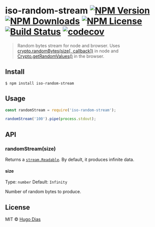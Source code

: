 # iso-random-stream [![NPM Version](https://img.shields.io/npm/v/iso-random-stream.svg)](https://www.npmjs.com/package/iso-random-stream) [![NPM Downloads](https://img.shields.io/npm/dt/iso-random-stream.svg)](https://www.npmjs.com/package/iso-random-stream) [![NPM License](https://img.shields.io/npm/l/iso-random-stream.svg)](https://www.npmjs.com/package/iso-random-stream) [![Build Status](https://travis-ci.org/hugomrdias/iso-random-stream.svg?branch=master)](https://travis-ci.org/hugomrdias/iso-random-stream) [![codecov](https://codecov.io/gh/hugomrdias/iso-random-stream/badge.svg?branch=master)](https://codecov.io/gh/hugomrdias/iso-random-stream?branch=master)

> Random bytes stream for node and browser. Uses [crypto.randomBytes(size[, callback])](https://nodejs.org/api/crypto.html#crypto_crypto_randombytes_size_callback) in node and [Crypto.getRandomValues()](https://developer.mozilla.org/en-US/docs/Web/API/Crypto/getRandomValues) in the browser.

## Install

```
$ npm install iso-random-stream
```

## Usage

```js
const randomStream = require('iso-random-stream');

randomStream('100').pipe(process.stdout);
```

## API

### randomStream(size)

Returns a [`stream.Readable`](https://nodejs.org/api/stream.html#stream_readable_streams). By default, it produces infinite data.

#### size

Type: `number`
Default: `Infinity`

Number of random bytes to produce.

## License

MIT © [Hugo Dias](http://hugodias.me)
